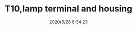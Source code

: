 ﻿---
layout: post 
title: T10,lamp terminal and  housing
tags: T10
categories: housing-terminal
overview: T10,lamp terminal and  housing
series: 
part_number: T10
thumb_img: static/202006/377-thumb-20200628163704.jpg
small_img: static/202006/377-20200628163704.jpg
date: 2020/6/28 8:34:23
---



